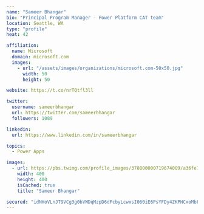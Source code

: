```yaml
---
name: "Sameer Bhangar"
bio: "Principal Program Manager - Power Platform CAT team"
location: Seattle, WA
type: "profile"
heat: 42

affiliation:
  name: Microsoft
  domain: microsoft.com
  images:
    - url: "/assets/images/organizations/microsoft.com-50x50.jpg"
      width: 50
      height: 50

website: https://t.co/nrTQtfl3ll

twitter:
  username: sameerbhangar
  url: https://twitter.com/sameerbhangar
  followers: 1089

linkedin:
  url: https://www.linkedin.com/in/sameerbhangar

topics:
  - Power Apps

images:
  - url: https://pbs.twimg.com/profile_images/378800000719674009/a36fe7ddfab1778b76e5793772e43798_400x400.jpeg
    width: 400
    height: 400
    isCached: true
    title: "Sameer Bhangar"

secured: "idNHoVLnJT9VCg3g0bVWDqMzpD6dFcbyLcwxsI060iE6PsYFDy4ZKPHCxoMbFgk0oh2Vg6SXuR/x5jEQOe7AMGmxGVmMqs8dQ7fEZxKqdQFpZRRqsI5j5DBf4xwF1v75aJMMCa2ZnYk0DQie6j9X2hHiuMxGQDKsA/RHQenqRGDRdaeM8Mzpud8zJJOAM7obcnh+IwsrbH3259q7Z/0uwNpRzTO4fpXtlAtmnKG7FndSsisB6CtHWvFWLo5VXpAmiwqMlQb/qfO+jLy70LzNjFxt5PiTL2ph6zI5ne5hNdP98hSwSrgYVsvlYxt5R7UehuHpZ4Cd6LeJw5X3mgh5yTNVhaj5/2kGUg5YDtghyapHK4QUoVUU7S9o9+EPnatMwhIjsrG0/gdXvxtLQkhvupN2sjDD+/7ofJL9eHIeuxw=;t6Fi9sZ0Hm5pz4v6rr2EgQ=="
---
```


